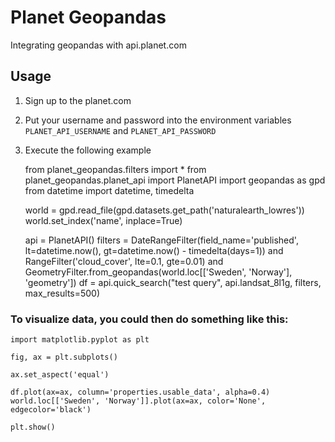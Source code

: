 # Planet Geopandas
Integrating geopandas with api.planet.com

## Usage

1) Sign up to the planet.com
2) Put your username and password into the environment variables `PLANET_API_USERNAME` and `PLANET_API_PASSWORD`
3) Execute the following example


    from planet_geopandas.filters import *
    from planet_geopandas.planet_api import PlanetAPI
    import geopandas as gpd
    from datetime import datetime, timedelta

    world = gpd.read_file(gpd.datasets.get_path('naturalearth_lowres'))
    world.set_index('name', inplace=True)
    
    api = PlanetAPI()
    filters = DateRangeFilter(field_name='published', lt=datetime.now(), gt=datetime.now() - timedelta(days=1)) and \
        RangeFilter('cloud_cover', lte=0.1, gte=0.01) and \
        GeometryFilter.from_geopandas(world.loc[['Sweden', 'Norway'], 'geometry'])
    df = api.quick_search("test query", api.landsat_8l1g, filters, max_results=500)

### To visualize data, you could then do something like this:

    import matplotlib.pyplot as plt

    fig, ax = plt.subplots()

    ax.set_aspect('equal')

    df.plot(ax=ax, column='properties.usable_data', alpha=0.4)
    world.loc[['Sweden', 'Norway']].plot(ax=ax, color='None', edgecolor='black')

    plt.show()
